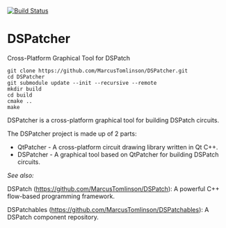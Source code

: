 [![Build Status](https://travis-ci.org/MarcusTomlinson/DSPatcher.svg?branch=master)](https://travis-ci.org/MarcusTomlinson/DSPatcher)

# DSPatcher
Cross-Platform Graphical Tool for DSPatch

```
git clone https://github.com/MarcusTomlinson/DSPatcher.git
cd DSPatcher
git submodule update --init --recursive --remote
mkdir build
cd build
cmake ..
make
```

DSPatcher is a cross-platform graphical tool for building DSPatch circuits.

The DSPatcher project is made up of 2 parts:
* QtPatcher - A cross-platform circuit drawing library written in Qt C++.
* DSPatcher - A graphical tool based on QtPatcher for building DSPatch circuits.

*See also:*

DSPatch (https://github.com/MarcusTomlinson/DSPatch): A powerful C++ flow-based programming framework.

DSPatchables (https://github.com/MarcusTomlinson/DSPatchables): A DSPatch component repository.
